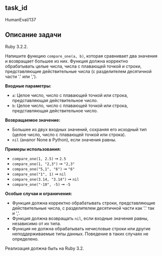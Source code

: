 ## task_id
HumanEval/137

## Описание задачи
Ruby 3.2.2.

Напишите функцию `compare_one(a, b)`, которая сравнивает два значения и возвращает большее из них.  Функция должна корректно обрабатывать целые числа, числа с плавающей точкой и строки, представляющие действительные числа (с разделителем десятичной части '.' или ',').

**Входные параметры:**

* `a`:  Целое число, число с плавающей точкой или строка, представляющая действительное число.
* `b`:  Целое число, число с плавающей точкой или строка, представляющая действительное число.

**Возвращаемое значение:**

* Большее из двух входных значений, сохраняя его исходный тип (целое число, число с плавающей точкой или строка).
* `nil` (аналог None в Python), если значения равны.


**Примеры использования:**

* `compare_one(1, 2.5)`  ➞ `2.5`
* `compare_one(1, "2,3")` ➞ `"2,3"`
* `compare_one("5,1", "6")` ➞ `"6"`
* `compare_one("1", 1)` ➞ `nil`
* `compare_one(3.14, "3.14")` ➞ `nil`
* `compare_one("-10", -5)` ➞ `-5`


**Особые случаи и ограничения:**

* Функция должна корректно обрабатывать строки, представляющие действительные числа, с разделителем десятичной части как '.' так и ','.
* Функция должна возвращать `nil`, если входные значения равны, независимо от их типа.
*  Функция не должна обрабатывать нечисловые строки или другие неподдерживаемые типы данных.  Поведение в таких случаях не определено.


Реализация должна быть на Ruby 3.2.

